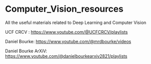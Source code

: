 # Computer_Vision_resources
All the useful materials related to Deep Learning and Computer Vision

UCF CRCV : https://www.youtube.com/@UCFCRCV/playlists

Daniel Bourke: https://www.youtube.com/@mrdbourke/videos


Daniel Bourke ArXiV: https://www.youtube.com/@danielbourkearxiv2821/playlists
